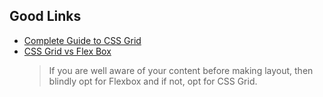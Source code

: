 




## Good Links

- [Complete Guide to CSS Grid](https://css-tricks.com/snippets/css/complete-guide-grid/)
- [CSS Grid vs Flex Box](https://medium.com/youstart-labs/beginners-guide-to-choose-between-css-grid-and-flexbox-783005dd2412)
  > If you are well aware of your content before making layout, then blindly opt for Flexbox and if not, opt for CSS Grid.